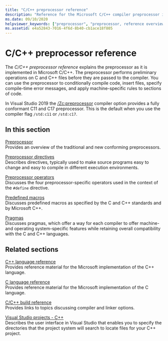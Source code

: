```yaml
---
title: "C/C++ preprocessor reference"
description: "Reference for the Microsoft C/C++ compiler preprocessor in Visual Studio."
ms.date: 09/10/2020
helpviewer_keywords: ["preprocessor", "preprocessor, reference overview"]
ms.assetid: e4a52843-7016-4f6d-8b40-cb1ace18f805
---
```

# C/C++ preprocessor reference

The *C/C++ preprocessor reference* explains the preprocessor as it is implemented in Microsoft C/C++. The preprocessor performs preliminary operations on C and C++ files before they are passed to the compiler. You can use the preprocessor to conditionally compile code, insert files, specify compile-time error messages, and apply machine-specific rules to sections of code.

In Visual Studio 2019 the [/Zc:preprocessor](../build/reference/zc-preprocessor.md) compiler option provides a fully conformant C11 and C17 preprocessor. This is the default when you use the compiler flag `/std:c11` or `/std:c17`.

## In this section

[Preprocessor](preprocessor.md)\
Provides an overview of the traditional and new conforming preprocessors.

[Preprocessor directives](../preprocessor/preprocessor-directives.md)\
Describes directives, typically used to make source programs easy to change and easy to compile in different execution environments.

[Preprocessor operators](../preprocessor/preprocessor-operators.md)\
Discusses the four preprocessor-specific operators used in the context of the `#define` directive.

[Predefined macros](../preprocessor/predefined-macros.md)\
Discusses predefined macros as specified by the C and C++ standards and by Microsoft C++.

[Pragmas](../preprocessor/pragma-directives-and-the-pragma-keyword.md)\
Discusses pragmas, which offer a way for each compiler to offer machine- and operating system-specific features while retaining overall compatibility with the C and C++ languages.

## Related sections

[C++ language reference](../cpp/cpp-language-reference.md)\
Provides reference material for the Microsoft implementation of the C++ language.

[C language reference](../c-language/c-language-reference.md)\
Provides reference material for the Microsoft implementation of the C language.

[C/C++ build reference](../build/reference/c-cpp-building-reference.md)\
Provides links to topics discussing compiler and linker options.

[Visual Studio projects - C++](../build/creating-and-managing-visual-cpp-projects.md)\
Describes the user interface in Visual Studio that enables you to specify the directories that the project system will search to locate files for your C++ project.
